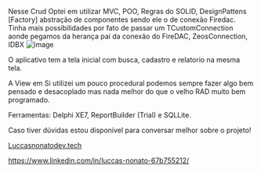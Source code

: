 Nesse Crud Optei em utilizar MVC, POO, Regras do SOLID, DesignPattens [Factory] abstração de componentes sendo ele o de conexão Firedac. Tinha mais possíbilidades por fato de passar um TCustomConnection aonde pegamos da herança pai da conexão do FireDAC, ZeosConnection, IDBX ![image](https://github.com/user-attachments/assets/76271e15-d656-4a1f-8a60-3a6f44024e5a)

O aplicativo tem a tela inicial com busca, cadastro e relatorio na mesma tela.

A View em Si utilizei um pouco procedural podemos sempre fazer algo bem pensado e desacoplado mas nada melhor do que o velho RAD muito bem programado.

Ferramentas: Delphi XE7, ReportBuilder (Trial) e SQLLite.

Caso tiver dúvidas estou disponível para conversar melhor sobre o projeto! 

[Luccasnonatodev.tech](https://luccasnonatodev.tech/)

https://www.linkedin.com/in/luccas-nonato-67b755212/
